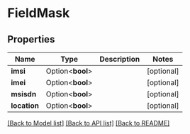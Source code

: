 # FieldMask

## Properties

Name | Type | Description | Notes
------------ | ------------- | ------------- | -------------
**imsi** | Option<**bool**> |  | [optional]
**imei** | Option<**bool**> |  | [optional]
**msisdn** | Option<**bool**> |  | [optional]
**location** | Option<**bool**> |  | [optional]

[[Back to Model list]](../README.md#documentation-for-models) [[Back to API list]](../README.md#documentation-for-api-endpoints) [[Back to README]](../README.md)


